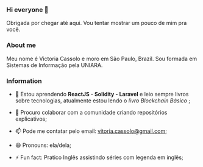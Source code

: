 ### Hi everyone 👋
Obrigada por chegar até aqui. Vou tentar mostrar um pouco de mim pra você.


### About me
Meu nome é Victoria Cassolo e moro em São Paulo, Brazil. Sou formada em Sistemas de Informação pela UNIARA.


<!--
**victoriacassolo/victoriacassolo** is a ✨ _special_ ✨ repository because its `README.md` (this file) appears on your GitHub profile.

Here are some ideas to get you started:
-->
<!--- 💬 Ask me about ...-->
### Information

- 🌱 Estou aprendendo <strong> ReactJS - Solidity - Laravel</strong> e leio sempre livros sobre tecnologias, atualmente estou lendo o <em>livro Blockchain Básico </em>;

- 👯 Procuro colaborar com a comunidade criando repositórios explicativos;


- 📫 Pode me contatar pelo email: vitoria.cassolo@gmail.com;

- 😄 Pronouns: ela/dela;

- ⚡ Fun fact: Pratico Inglês assistindo séries com legenda em inglês;
